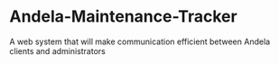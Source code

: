 # Andela-Maintenance-Tracker
A web system that will make communication efficient between Andela clients and administrators

